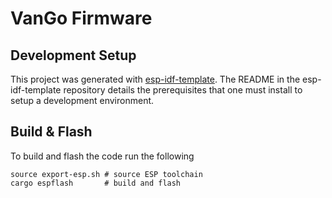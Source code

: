 # VanGo Firmware

## Development Setup

This project was generated with [esp-idf-template](https://github.com/esp-rs/esp-idf-template).
The README in the esp-idf-template repository details the prerequisites that one must
install to setup a development environment.

## Build & Flash
To build and flash the code run the following
```
source export-esp.sh # source ESP toolchain
cargo espflash       # build and flash
```

